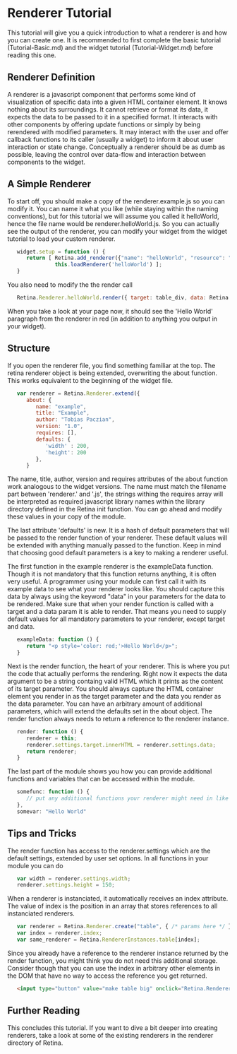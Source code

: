 <h1>Renderer Tutorial</h1>

<p>This tutorial will give you a quick introduction to what a renderer is and how you can create one. It is recommended to first complete the basic tutorial (Tutorial-Basic.md) and the widget tutorial (Tutorial-Widget.md) before reading this one.</p>

<h2>Renderer Definition</h2>

<p>A renderer is a javascript component that performs some kind of visualization of specific data into a given HTML container element. It knows nothing about its surroundings. It cannot retrieve or format its data, it expects the data to be passed to it in a specified format. It interacts with other components by offering update functions or simply by being rerendered with modified parameters. It may interact with the user and offer callback functions to its caller (usually a widget) to inform it about user interaction or state change. Conceptually a renderer should be as dumb as possible, leaving the control over data-flow and interaction between components to the widget.</p>

<h2>A Simple Renderer</h2>

<p>To start off, you should make a copy of the renderer.example.js so you can modify it. You can name it what you like (while staying within the naming conventions), but for this tutorial we will assume you called it helloWorld, hence the file name would be renderer.helloWorld.js. So you can actually see the output of the renderer, you can modify your widget from the widget tutorial to load your custom renderer.</p>

```javascript
   widget.setup = function () {
      return [ Retina.add_renderer({"name": "helloWorld", "resource": "./renderers/", "filename": "renderer.helloWorld.js" }),
               this.loadRenderer('helloWorld') ];
   }
```

<p>You also need to modify the the render call</p>

```javascript
   Retina.Renderer.helloWorld.render({ target: table_div, data: Retina.Renderer.helloWorld.exampleData() });
```

<p>When you take a look at your page now, it should see the 'Hello World' paragraph from the renderer in red (in addition to anything you output in your widget).</p>

<h2>Structure</h2>

<p>If you open the renderer file, you find something familiar at the top. The retina renderer object is being extended, overwriting the about function. This works equivalent to the beginning of the widget file.</p>

```javascript
   var renderer = Retina.Renderer.extend({
      about: {
         name: "example",
         title: "Example",
         author: "Tobias Paczian",
         version: "1.0",
         requires: [],
         defaults: {
            'width' : 200,
            'height': 200
         },
      }
```

<p>The name, title, author, version and requires attributes of the about function work analogous to the widget versions. The name must match the filename part between 'renderer.' and '.js', the strings withing the requires array will be interpreted as required javascript library names within the library directory defined in the Retina init function. You can go ahead and modify these values in your copy of the module.</p>

<p>The last attribute 'defaults' is new. It is a hash of default parameters that will be passed to the render function of your renderer. These default values will be extended with anything manually passed to the function. Keep in mind that choosing good default parameters is a key to making a renderer useful.</p>

<p>The first function in the example renderer is the exampleData function. Though it is not mandatory that this function returns anything, it is often very useful. A programmer using your module can first call it with its example data to see what your renderer looks like. You should capture this data by always using the keyword "data" in your parameters for the data to be rendered. Make sure that when your render function is called with a target and a data param it is able to render. That means you need to supply default values for all mandatory parameters to your renderer, except target and data.</p>

```javascript
   exampleData: function () {
      return "<p style='color: red;'>Hello World</p>";
   }
```

<p>Next is the render function, the heart of your renderer. This is where you put the code that actually performs the rendering. Right now it expects the data argument to be a string containg valid HTML which it prints as the content of its target parameter. You should always capture the HTML container element you render in as the target parameter and the data you render as the data parameter. You can have an arbitrary amount of additional parameters, which will extend the defaults set in the about object. The render function always needs to return a reference to the renderer instance.</p>

```javascript
   render: function () {
      renderer = this;
      renderer.settings.target.innerHTML = renderer.settings.data;
      return renderer;
   }
```

<p>The last part of the module shows you how you can provide additional functions and variables that can be accessed within the module.</p>

```javascript
   somefunc: function () {
      // put any additional functions your renderer might need in like this
   },
   somevar: "Hello World"
```

<h2>Tips and Tricks</h2>

<p>The render function has access to the renderer.settings which are the default settings, extended by user set options. In all functions in your module you can do</p>

```javascript
   var width = renderer.settings.width;
   renderer.settings.height = 150;
```

<p>When a renderer is instanciated, it automatically receives an index attribute. The value of index is the position in an array that stores references to all instanciated renderers.</p>

```javascript
   var renderer = Retina.Renderer.create("table", { /* params here */ }).render();
   var index = renderer.index;
   var same_renderer = Retina.RendererInstances.table[index];
```

<p>Since you already have a reference to the renderer instance returned by the render function, you might think you do not need this additional storage. Consider though that you can use the index in arbitrary other elements in the DOM that have no way to access the reference you get returned.</p>

```html
   <input type="button" value="make table big" onclick="Retina.RendererInstances.table[0].settings.width=1000;Retina.RendererInstances.table[0].render();">
```

<h2>Further Reading</h2>

<p>This concludes this tutorial. If you want to dive a bit deeper into creating renderers, take a look at some of the existing renderers in the renderer directory of Retina.</p>